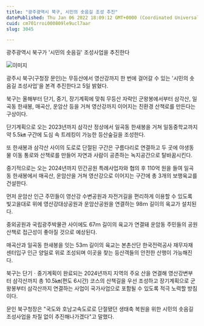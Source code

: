 ```yaml
---
title: "광주광역시 북구, 시민의 솟음길 조성 추진"
datePublished: Thu Jan 06 2022 18:09:12 GMT+0000 (Coordinated Universal Time)
cuid: cm701rroi000809le9ucl7aar
slug: 3045

---
```



광주광역시 북구가 '시민의 솟음길' 조성사업을 추진한다

![이미지](https://cdn.hashnode.com/res/hashnode/image/upload/v1739252059964/b69f2291-dde0-40a8-b9e5-17e0ab909c82.jpeg)

광주시 북구(구청장 문인)는 무등산에서 영산강까지 한 번에 걸어갈 수 있는 '시민의 솟음길 조성사업'을 본격 추진한다고 5일 밝혔다.

북구는 올해부터 단기, 중기, 장기계획에 맞춰 무등산 자락인 군왕봉에서부터 삼각산, 일곡동 한새봉, 매곡산, 운암산 등을 거쳐 영산강까지 이어지는 친환경 산책로를 만든다는 구상이다.

단기계획으로 오는 2023년까지 삼각산 정상에서 일곡동 한새봉을 거쳐 일동중학교까지 약 5.5㎞ 구간에 도심 속 트레킹이 가능한 등산숲길을 조성한다.

또 한새봉과 삼각산 사이의 도로로 단절된 구간은 구름다리로 연결하고 두 곳에 야생동물 이동 통로와 산책로를 만들어 자연과 사람이 공존하는 녹지공간으로 탈바꿈시킨다.

중기적으로는 오는 2024년까지 민간공원 특례사업자와 협의 후 110억 원을 들여 일곡동 한새봉에서 매곡산, 운암산을 거쳐 영산강으로 이어지는 구간에 총 3개의 보행육교를 건설한다.

먼저 운암산 인근 주민들이 영산강 수변공원과 자전거길을 편리하게 이용할 수 있도록 빛고을대로 위에 영산강대상공원과 운암산공원을 연결하는 98ｍ 길이의 육교가 설치된다.

중외공원과 국립광주박물관 사이에도 67ｍ 길이의 육교가 연결돼 운암동 주민들의 공원 산책로 접근성이 좋아질 것으로 예상된다.

매곡산과 일곡동 한새봉을 잇는 53ｍ 길이의 육교는 본촌산단 한국전력공사 재무자재센터입구 인근 양일로 위로 조성되며 이곳을 찾는 등산객들의 안전한 산행이 가능해진다.

북구는 단기ㆍ중기계획이 완료되는 2024년까지 지역의 주요 산을 연결해 영산강변부터 삼각산까지 총 10.5㎞(편도 6시간) 코스의 산책길을 우선 조성하고 장기계획으로 군왕봉부터 삼각산까지 연결하는 사업이 국가사업으로 포함될 수 있도록 적극 노력할 방침이다.

문인 북구청장은 "국도와 호남고속도로로 단절됐던 생태축 복원을 위한 시민의 솟음길 조성사업을 차질 없이 추진해나가겠다"고 말했다.